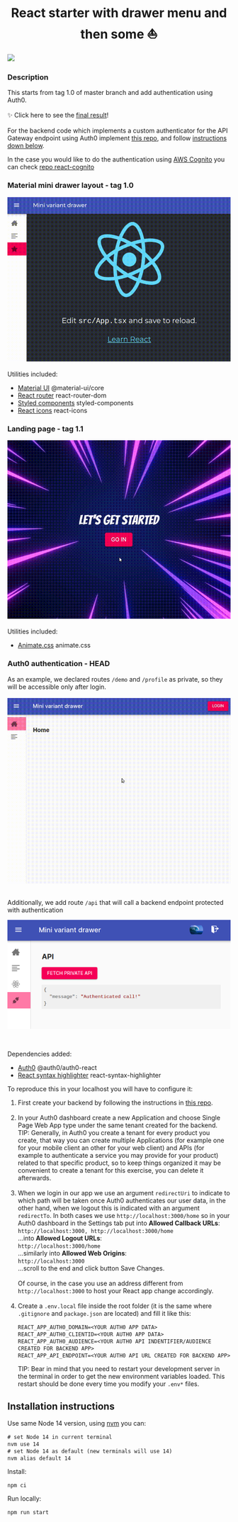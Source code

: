 <h1 align="center">React starter with drawer menu and then some ⛵</h1>
<a href="https://app.netlify.com/sites/react-starter-s4nt14go/deploys">
  <img src="https://api.netlify.com/api/v1/badges/34293617-ab62-4b61-a6e5-630a044b3e10/deploy-status?branch=auth0" />
</a>

### Description

This starts from tag 1.0 of master branch and add authentication using Auth0.<br /><br />
✨ Click here to see the [final result](https://auth0--react-starter-s4nt14go.netlify.app)!<br /><br />
For the backend code which implements a custom authenticator for the API Gateway endpoint using Auth0 implement [this repo](https://github.com/s4nt14go/api-gateway-auth0), and follow [instructions down below](#auth0-authentication---head). 

In the case you would like to do the authentication using [AWS Cognito](https://aws.amazon.com/cognito) you can check [repo react-cognito](https://github.com/s4nt14go/react-cognito) 
### Material mini drawer layout - tag 1.0<br />
![tag 1.0](./showcase/tag1.gif)<br /><br />
Utilities included:
* [Material UI](https://material-ui.com) @material-ui/core
* [React router](https://reactrouter.com/web) react-router-dom
* [Styled components](https://styled-components.com) styled-components
* [React icons](https://react-icons.netlify.com) react-icons

### Landing page - tag 1.1<br />
![tag 1.1](./showcase/tag1.1.gif)<br /><br />
Utilities included:
* [Animate.css](https://animate.style) animate.css

### Auth0 authentication - HEAD<br />
As an example, we declared routes `/demo` and `/profile` as private, so they will be accessible only after login.<br /><br />
![final](./showcase/final.gif)<br /><br />

Additionally, we add route `/api` that will call a backend endpoint protected with authentication<br />
<p align="center">
  <img src="./showcase/protectedApi.png" alt="Protected API" />
</p><br />

Dependencies added:
* [Auth0](https://auth0.com) @auth0/auth0-react
* [React syntax highlighter](https://github.com/react-syntax-highlighter/react-syntax-highlighter) react-syntax-highlighter

To reproduce this in your localhost you will have to configure it:

1. First create your backend by following the instructions in [this repo](https://github.com/s4nt14go/api-gateway-auth0).<br /><br />
1. In your Auth0 dashboard create a new Application and choose Single Page Web App type under the same tenant created for the backend. TIP: Generally, in Auth0 you create a tenant for every product you create, that way you can create multiple Applications (for example one for your mobile client an other for your web client) and APIs (for example to authenticate a service you may provide for your product) related to that specific product, so to keep things organized it may be convenient to create a tenant for this exercise, you can delete it afterwards.<br /><br />
1. When we login in our app we use an argument `redirectUri` to indicate to which path will be taken once Auth0 authenticates our user data, in the other hand, 
when we logout this is indicated with an argument `redirectTo`. In both cases we use `http://localhost:3000/home` so in your Auth0 dashboard in the Settings tab put into **Allowed Callback URLs**:<br />
 `http://localhost:3000, http://localhost:3000/home`<br />
 ...into **Allowed Logout URLs**:<br />
 `http://localhost:3000/home`<br />
 ...similarly into **Allowed Web Origins**:<br /> 
  `http://localhost:3000`<br />
  ...scroll to the end and click button Save Changes.<br /><br />
Of course, in the case you use an address different from `http://localhost:3000` to host your React app change accordingly.<br /><br />
1. Create a `.env.local` file inside the root folder (it is the same where `.gitignore` and `package.json` are located) and fill it like this:<br/>
    ```shell script
    REACT_APP_AUTH0_DOMAIN=<YOUR AUTH0 APP DATA>
    REACT_APP_AUTH0_CLIENTID=<YOUR AUTH0 APP DATA>
    REACT_APP_AUTH0_AUDIENCE=<YOUR AUTH0 API INDENTIFIER/AUDIENCE CREATED FOR BACKEND APP>
    REACT_APP_API_ENDPOINT=<YOUR AUTH0 API URL CREATED FOR BACKEND APP>
    ```
    TIP: Bear in mind that you need to restart your development server in the terminal in order to get the new environment variables loaded. This restart should be done every time you modify your `.env*` files.
   
## Installation instructions

Use same Node 14 version, using [nvm](https://github.com/nvm-sh/nvm) you can:

```
# set Node 14 in current terminal
nvm use 14
# set Node 14 as default (new terminals will use 14)
nvm alias default 14
```

Install:

```
npm ci
```

Run locally:

```
npm run start
```
